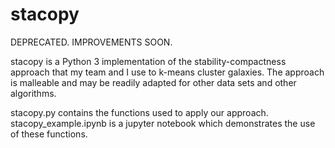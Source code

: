 # stacopy
DEPRECATED. IMPROVEMENTS SOON.

stacopy is a Python 3 implementation of the stability-compactness approach that my team and I use to k-means cluster galaxies. The approach is malleable and may be readily adapted for other data sets and other algorithms.

stacopy.py contains the functions used to apply our approach. stacopy_example.ipynb is a jupyter notebook which demonstrates the use of these functions.
